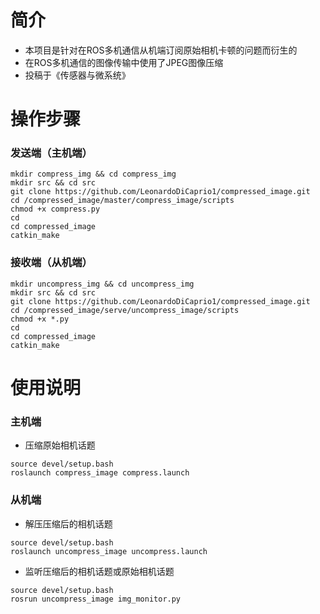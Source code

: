 # 简介
- 本项目是针对在ROS多机通信从机端订阅原始相机卡顿的问题而衍生的
- 在ROS多机通信的图像传输中使用了JPEG图像压缩
- 投稿于《传感器与微系统》
# 操作步骤
### 发送端（主机端）
```
mkdir compress_img && cd compress_img
mkdir src && cd src
git clone https://github.com/LeonardoDiCaprio1/compressed_image.git
cd /compressed_image/master/compress_image/scripts
chmod +x compress.py
cd
cd compressed_image
catkin_make
```
### 接收端（从机端）
```
mkdir uncompress_img && cd uncompress_img
mkdir src && cd src
git clone https://github.com/LeonardoDiCaprio1/compressed_image.git
cd /compressed_image/serve/uncompress_image/scripts
chmod +x *.py
cd
cd compressed_image
catkin_make
```
# 使用说明
### 主机端
- 压缩原始相机话题
```
source devel/setup.bash
roslaunch compress_image compress.launch
```
### 从机端
- 解压压缩后的相机话题
```
source devel/setup.bash
roslaunch uncompress_image uncompress.launch
```
- 监听压缩后的相机话题或原始相机话题
```
source devel/setup.bash
rosrun uncompress_image img_monitor.py
```
